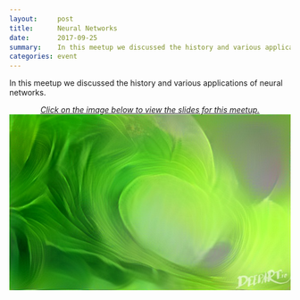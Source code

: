 ```yaml
---
layout:     post
title:      Neural Networks
date:       2017-09-25
summary:    In this meetup we discussed the history and various applications of neural networks.<p align="center"> <img src="https://github.com/hawaiimachinelearning/hawaiimachinelearning.github.io/raw/master/slides/bananawave-small.jpg" alt="Neural Networks Slides"></p>
categories: event
---
```



In this meetup we discussed the history and various applications of neural networks.  

<p align="center">
	<a href="https://www.slideshare.net/MichaelMotoki/applications-of-neural-networks">
		<i>Click on the image below to view the slides for this meetup.</i>
		<img src="https://github.com/hawaiimachinelearning/hawaiimachinelearning.github.io/raw/master/slides/bananawave.jpg" alt="Neural Networks Slides">
	</a>
</p>
